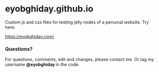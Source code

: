 # eyobghiday.github.io
 Custom js and css files for testing jelly nodes of a personal website. Try here:

https://eyobghiday.com/

### Questions?
For questions, comments, edit and changes, please contact me. Or tag my username <b> @eyobghiday </b> in the code.
